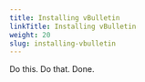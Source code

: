 ```yaml
---
title: Installing vBulletin
linkTitle: Installing vBulletin
weight: 20
slug: installing-vbulletin
---
```


Do this.
Do that.
Done.

